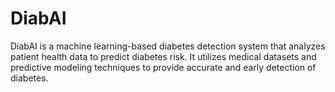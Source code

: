 # DiabAI
DiabAI is a machine learning-based diabetes detection system that analyzes patient health data to predict diabetes risk. It utilizes medical datasets and predictive modeling techniques to provide accurate and early detection of diabetes.
